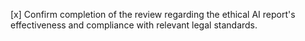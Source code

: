 [x] Confirm completion of the review regarding the ethical AI report's effectiveness and compliance with relevant legal standards.